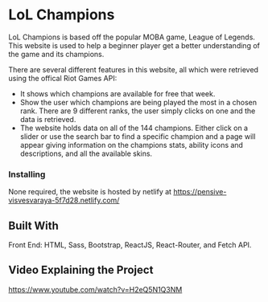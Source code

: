 # LoL Champions
LoL Champions is based off the popular MOBA game, League of Legends. This website is used to help a beginner player get a better understanding of the game and its champions.

There are several different features in this website, all which were retrieved using the offical Riot Games API:
 - It shows which champions are available for free that week.
 - Show the user which champions are being played the most in a chosen rank. There are 9 different ranks, the user simply clicks       on one and the data is retrieved.
 - The website holds data on all of the 144 champions. Either click on a slider or use the search bar to find a specific champion and a page will appear giving information on the champions stats, ability icons and descriptions, and all the available skins.
 

 
 ### Installing
 None required, the website is hosted by netlify at https://pensive-visvesvaraya-5f7d28.netlify.com/
 
 ## Built With
 
 Front End:
 HTML, Sass, Bootstrap, ReactJS, React-Router, and Fetch API.
 
 ## Video Explaining the Project
 
 https://www.youtube.com/watch?v=H2eQ5N1Q3NM
